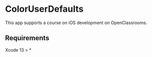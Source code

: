# ColorUserDefaults

This app supports a course on iOS development on OpenClassrooms.

## Requirements

Xcode 13 > *
